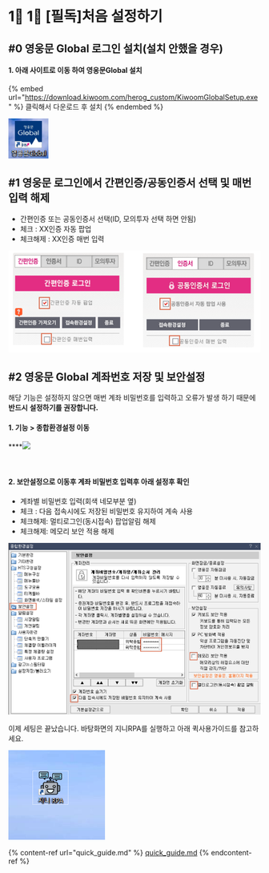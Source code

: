 # 1⃣ 1⃣ \[필독]처음 설정하기

## #0 영웅문 Global 로그인 설치(설치 안했을 경우)

#### 1. 아래 사이트로 이동 하여 영웅문Global 설치

{% embed url="https://download.kiwoom.com/herog_custom/KiwoomGlobalSetup.exe" %}
클릭해서 다운로드 후 설치
{% endembed %}

![](<.gitbook/assets/image (31).png>)

## #1 영웅문 로그인에서 간편인증/공동인증서 선택 및  매번 입력 해제

* 간편인증 또는 공동인증서 선택(ID, 모의투자 선택 하면 안됨)
* 체크 : XX인증 자동 팝업
* 체크해제 : XX인증 매번 입력

![](<.gitbook/assets/image (102).png>)

## #2 영웅문 Global 계좌번호 저장 및 보안설정

해당 기능은 설정하지 않으면 매번 계좌 비밀번호를 입력하고 오류가 발생 하기 때문에 **반드시** **설정하기를 권장합니다.**

#### **1. 기능 > 종합환경설정 이동**

****![](https://gblobscdn.gitbook.com/assets%2F-MZ-Y7H8lCWI22Yo\_bhV%2F-MZTEoY7sSwRc\_THQwd0%2F-MZTGyXVtpwwo9AEgjRl%2Fimage.png?alt=media\&token=3a700c3a-0ad7-4b80-83a9-74e623036405)

​

#### **2. 보안설정으로 이동후 계좌 비밀번호 입력후 아래 설정후 확인**

* 계좌별 비밀번호 입력(회색 네모부분 옆)
* 체크 : 다음 접속시에도 저장된 비밀번호 유지하여 계속 사용
* 체크해제: 멀티로그인(동시접속) 팝업알림 해제
* 체크해제:  메모리 보안 적용 해제

![](<.gitbook/assets/image (104) (2) (1).png>)



이제 세팅은 끝났습니다. 바탕화면의 지니RPA를 실행하고 아래 퀵사용가이드를 참고하세요.

![](<.gitbook/assets/image (102) (1) (1).png>)

{% content-ref url="quick_guide.md" %}
[quick\_guide.md](quick\_guide.md)
{% endcontent-ref %}
